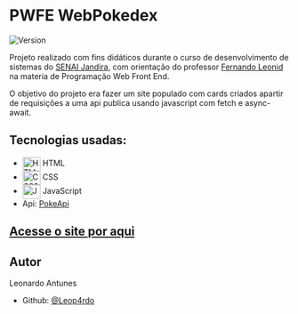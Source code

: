 # PWFE WebPokedex 
![Version](https://img.shields.io/badge/version-1.0-blue.svg?cacheSeconds=2592000)

Projeto realizado com fins didáticos durante o curso de desenvolvimento de sistemas do 
<a href="https://jandira.sp.senai.br/">SENAI Jandira</a>, com orientação do professor 
<a href="https://github.com/fernandoleonid">Fernando Leonid</a> na materia de Programação Web Front End.

O objetivo do projeto era fazer um site populado com cards criados apartir de requisições a uma api publica
usando javascript com fetch e async-await.

## Tecnologias usadas:
- <img align="center" alt="HTML-5" height="25" width="32" src="https://cdn.jsdelivr.net/gh/devicons/devicon/icons/html5/html5-original-wordmark.svg"> HTML
- <img align="center" alt="CSS3" height="25" width="32" src="https://cdn.jsdelivr.net/gh/devicons/devicon/icons/css3/css3-original-wordmark.svg"> CSS
- <img align="center" alt="JavaScript" height="25" width="32" src="https://cdn.jsdelivr.net/gh/devicons/devicon/icons/javascript/javascript-original.svg"> JavaScript
- Api: <a href="https://pokeapi.co/">PokeApi</a>


## [Acesse o site por aqui](https://leop4rdo.github.io/pwfe_webpokedex/)

## Autor

Leonardo Antunes
- Github: [@Leop4rdo](https://github.com/Leop4rdo)
